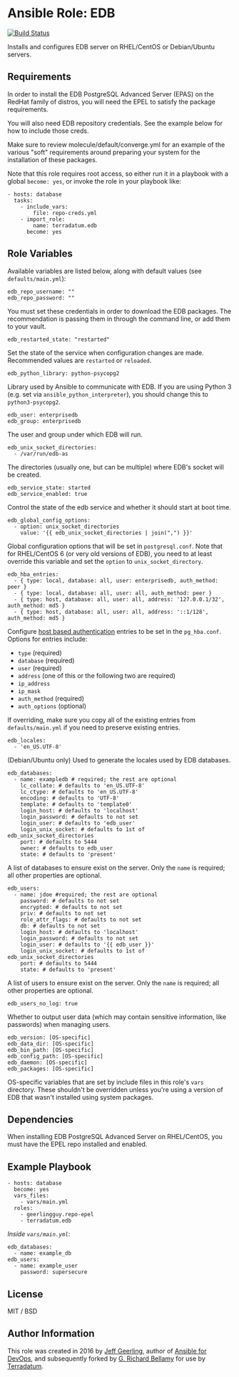 # Ansible Role: EDB

[![Build Status](https://travis-ci.org/geerlingguy/ansible-role-edb.svg?branch=master)](https://travis-ci.org/geerlingguy/ansible-role-edb)

Installs and configures EDB server on RHEL/CentOS or Debian/Ubuntu servers.

## Requirements

In order to install the EDB PostgreSQL Advanced Server (EPAS) on the RedHat family of distros, you will need the EPEL to satisfy the package requirements.

You will also need EDB repository credentials. See the example below for how to include those creds.

Make sure to review molecule/default/converge.yml for an example of the various "soft" requirements around preparing your system for the installation of these packages.

Note that this role requires root access, so either run it in a playbook with a global `become: yes`, or invoke the role in your playbook like:

    - hosts: database
      tasks:
        - include_vars:
            file: repo-creds.yml
        - import_role:
            name: terradatum.edb
          become: yes

## Role Variables

Available variables are listed below, along with default values (see `defaults/main.yml`):

    edb_repo_username: ""
    edb_repo_password: ""

You must set these credentials in order to download the EDB packages. The recommendation is passing them in through the command line, or add them to your vault.

    edb_restarted_state: "restarted"

Set the state of the service when configuration changes are made. Recommended values are `restarted` or `reloaded`.

    edb_python_library: python-psycopg2

Library used by Ansible to communicate with EDB. If you are using Python 3 (e.g. set via `ansible_python_interpreter`), you should change this to `python3-psycopg2`.

    edb_user: enterprisedb
    edb_group: enterprisedb

The user and group under which EDB will run.

    edb_unix_socket_directories:
      - /var/run/edb-as

The directories (usually one, but can be multiple) where EDB's socket will be created.

    edb_service_state: started
    edb_service_enabled: true

Control the state of the edb service and whether it should start at boot time.

    edb_global_config_options:
      - option: unix_socket_directories
        value: '{{ edb_unix_socket_directories | join(",") }}'

Global configuration options that will be set in `postgresql.conf`. Note that for RHEL/CentOS 6 (or very old versions of EDB), you need to at least override this variable and set the `option` to `unix_socket_directory`.

    edb_hba_entries:
      - { type: local, database: all, user: enterprisedb, auth_method: peer }
      - { type: local, database: all, user: all, auth_method: peer }
      - { type: host, database: all, user: all, address: '127.0.0.1/32', auth_method: md5 }
      - { type: host, database: all, user: all, address: '::1/128', auth_method: md5 }

Configure [host based authentication](https://www.edb.org/docs/current/static/auth-pg-hba-conf.html) entries to be set in the `pg_hba.conf`. Options for entries include:

  - `type` (required)
  - `database` (required)
  - `user` (required)
  - `address` (one of this or the following two are required)
  - `ip_address`
  - `ip_mask`
  - `auth_method` (required)
  - `auth_options` (optional)

If overriding, make sure you copy all of the existing entries from `defaults/main.yml` if you need to preserve existing entries.

    edb_locales:
      - 'en_US.UTF-8'

(Debian/Ubuntu only) Used to generate the locales used by EDB databases.

    edb_databases:
      - name: exampledb # required; the rest are optional
        lc_collate: # defaults to 'en_US.UTF-8'
        lc_ctype: # defaults to 'en_US.UTF-8'
        encoding: # defaults to 'UTF-8'
        template: # defaults to 'template0'
        login_host: # defaults to 'localhost'
        login_password: # defaults to not set
        login_user: # defaults to 'edb_user'
        login_unix_socket: # defaults to 1st of edb_unix_socket_directories
        port: # defaults to 5444
        owner: # defaults to edb_user
        state: # defaults to 'present'

A list of databases to ensure exist on the server. Only the `name` is required; all other properties are optional.

    edb_users:
      - name: jdoe #required; the rest are optional
        password: # defaults to not set
        encrypted: # defaults to not set
        priv: # defaults to not set
        role_attr_flags: # defaults to not set
        db: # defaults to not set
        login_host: # defaults to 'localhost'
        login_password: # defaults to not set
        login_user: # defaults to '{{ edb_user }}'
        login_unix_socket: # defaults to 1st of edb_unix_socket_directories
        port: # defaults to 5444
        state: # defaults to 'present'

A list of users to ensure exist on the server. Only the `name` is required; all other properties are optional.

    edb_users_no_log: true

Whether to output user data (which may contain sensitive information, like passwords) when managing users.

    edb_version: [OS-specific]
    edb_data_dir: [OS-specific]
    edb_bin_path: [OS-specific]
    edb_config_path: [OS-specific]
    edb_daemon: [OS-specific]
    edb_packages: [OS-specific]

OS-specific variables that are set by include files in this role's `vars` directory. These shouldn't be overridden unless you're using a version of EDB that wasn't installed using system packages.

## Dependencies

When installing EDB PostgreSQL Advanced Server on RHEL/CentOS, you must have the EPEL repo installed and enabled.

## Example Playbook

    - hosts: database
      become: yes
      vars_files:
        - vars/main.yml
      roles:
        - geerlingguy.repo-epel
        - terradatum.edb

*Inside `vars/main.yml`*:

    edb_databases:
      - name: example_db
    edb_users:
      - name: example_user
        password: supersecure

## License

MIT / BSD

## Author Information

This role was created in 2016 by [Jeff Geerling](https://www.jeffgeerling.com/), author of [Ansible for DevOps](https://www.ansiblefordevops.com/), and subsequently forked by [G. Richard Bellamy](https://github.com/rbellamy) for use by [Terradatum](https://terradatum.com).
